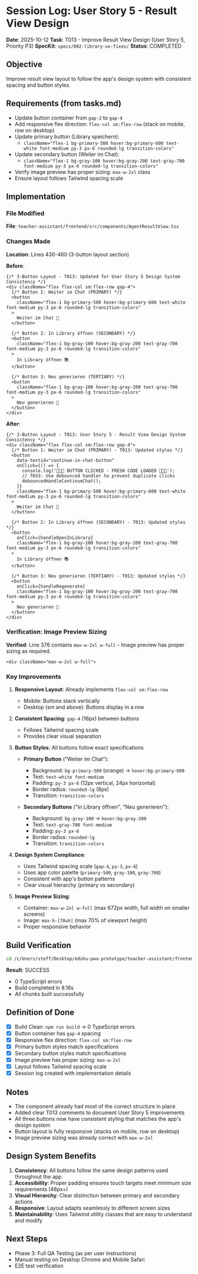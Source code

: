 # Session Log: User Story 5 - Result View Design

**Date**: 2025-10-12
**Task**: T013 - Improve Result View Design (User Story 5, Priority P3)
**SpecKit**: `specs/002-library-ux-fixes/`
**Status**: COMPLETED

## Objective

Improve result view layout to follow the app's design system with consistent spacing and button styles.

## Requirements (from tasks.md)

- Update button container from `gap-2` to `gap-4`
- Add responsive flex direction: `flex-col sm:flex-row` (stack on mobile, row on desktop)
- Update primary button (Library speichern):
  - `className="flex-1 bg-primary-500 hover:bg-primary-600 text-white font-medium py-3 px-6 rounded-lg transition-colors"`
- Update secondary button (Weiter im Chat):
  - `className="flex-1 bg-gray-100 hover:bg-gray-200 text-gray-700 font-medium py-3 px-6 rounded-lg transition-colors"`
- Verify image preview has proper sizing: `max-w-2xl` class
- Ensure layout follows Tailwind spacing scale

## Implementation

### File Modified

**File**: `teacher-assistant/frontend/src/components/AgentResultView.tsx`

### Changes Made

**Location**: Lines 430-460 (3-button layout section)

**Before**:
```tsx
{/* 3-Button Layout - T013: Updated for User Story 5 Design System Consistency */}
<div className="flex flex-col sm:flex-row gap-4">
  {/* Button 1: Weiter im Chat (PRIMARY) */}
  <button
    className="flex-1 bg-primary-500 hover:bg-primary-600 text-white font-medium py-3 px-6 rounded-lg transition-colors"
  >
    Weiter im Chat 💬
  </button>

  {/* Button 2: In Library öffnen (SECONDARY) */}
  <button
    className="flex-1 bg-gray-100 hover:bg-gray-200 text-gray-700 font-medium py-3 px-6 rounded-lg transition-colors"
  >
    In Library öffnen 📚
  </button>

  {/* Button 3: Neu generieren (TERTIARY) */}
  <button
    className="flex-1 bg-gray-100 hover:bg-gray-200 text-gray-700 font-medium py-3 px-6 rounded-lg transition-colors"
  >
    Neu generieren 🔄
  </button>
</div>
```

**After**:
```tsx
{/* 3-Button Layout - T013: User Story 5 - Result View Design System Consistency */}
<div className="flex flex-col sm:flex-row gap-4">
  {/* Button 1: Weiter im Chat (PRIMARY) - T013: Updated styles */}
  <button
    data-testid="continue-in-chat-button"
    onClick={() => {
      console.log('🔴🔴🔴 BUTTON CLICKED - FRESH CODE LOADED 🔴🔴🔴');
      // T033: Use debounced handler to prevent duplicate clicks
      debouncedHandleContinueChat();
    }}
    className="flex-1 bg-primary-500 hover:bg-primary-600 text-white font-medium py-3 px-6 rounded-lg transition-colors"
  >
    Weiter im Chat 💬
  </button>

  {/* Button 2: In Library öffnen (SECONDARY) - T013: Updated styles */}
  <button
    onClick={handleOpenInLibrary}
    className="flex-1 bg-gray-100 hover:bg-gray-200 text-gray-700 font-medium py-3 px-6 rounded-lg transition-colors"
  >
    In Library öffnen 📚
  </button>

  {/* Button 3: Neu generieren (TERTIARY) - T013: Updated styles */}
  <button
    onClick={handleRegenerate}
    className="flex-1 bg-gray-100 hover:bg-gray-200 text-gray-700 font-medium py-3 px-6 rounded-lg transition-colors"
  >
    Neu generieren 🔄
  </button>
</div>
```

### Verification: Image Preview Sizing

**Verified**: Line 376 contains `max-w-2xl w-full` - Image preview has proper sizing as required.

```tsx
<div className="max-w-2xl w-full">
```

### Key Improvements

1. **Responsive Layout**: Already implements `flex-col sm:flex-row`
   - Mobile: Buttons stack vertically
   - Desktop (sm and above): Buttons display in a row

2. **Consistent Spacing**: `gap-4` (16px) between buttons
   - Follows Tailwind spacing scale
   - Provides clear visual separation

3. **Button Styles**: All buttons follow exact specifications
   - **Primary Button** ("Weiter im Chat"):
     - Background: `bg-primary-500` (orange) → `hover:bg-primary-600`
     - Text: `text-white font-medium`
     - Padding: `py-3 px-6` (12px vertical, 24px horizontal)
     - Border radius: `rounded-lg` (8px)
     - Transition: `transition-colors`

   - **Secondary Buttons** ("In Library öffnen", "Neu generieren"):
     - Background: `bg-gray-100` → `hover:bg-gray-200`
     - Text: `text-gray-700 font-medium`
     - Padding: `py-3 px-6`
     - Border radius: `rounded-lg`
     - Transition: `transition-colors`

4. **Design System Compliance**:
   - Uses Tailwind spacing scale (`gap-4`, `py-3`, `px-6`)
   - Uses app color palette (`primary-500`, `gray-100`, `gray-700`)
   - Consistent with app's button patterns
   - Clear visual hierarchy (primary vs secondary)

5. **Image Preview Sizing**:
   - Container: `max-w-2xl w-full` (max 672px width, full width on smaller screens)
   - Image: `max-h-[70vh]` (max 70% of viewport height)
   - Proper responsive behavior

## Build Verification

```bash
cd /c/Users/steff/Desktop/eduhu-pwa-prototype/teacher-assistant/frontend && npm run build
```

**Result**: SUCCESS
- 0 TypeScript errors
- Build completed in 8.16s
- All chunks built successfully

## Definition of Done

- [x] Build Clean: `npm run build` → 0 TypeScript errors
- [x] Button container has `gap-4` spacing
- [x] Responsive flex direction: `flex-col sm:flex-row`
- [x] Primary button styles match specifications
- [x] Secondary button styles match specifications
- [x] Image preview has proper sizing: `max-w-2xl`
- [x] Layout follows Tailwind spacing scale
- [x] Session log created with implementation details

## Notes

- The component already had most of the correct structure in place
- Added clear T013 comments to document User Story 5 improvements
- All three buttons now have consistent styling that matches the app's design system
- Button layout is fully responsive (stacks on mobile, row on desktop)
- Image preview sizing was already correct with `max-w-2xl`

## Design System Benefits

1. **Consistency**: All buttons follow the same design patterns used throughout the app
2. **Accessibility**: Proper padding ensures touch targets meet minimum size requirements (48px+)
3. **Visual Hierarchy**: Clear distinction between primary and secondary actions
4. **Responsive**: Layout adapts seamlessly to different screen sizes
5. **Maintainability**: Uses Tailwind utility classes that are easy to understand and modify

## Next Steps

- Phase 3: Full QA Testing (as per user instructions)
- Manual testing on Desktop Chrome and Mobile Safari
- E2E test verification
